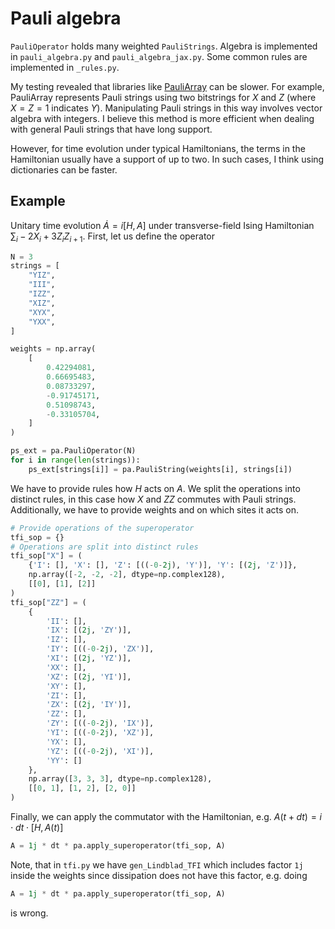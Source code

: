 # Pauli algebra

`PauliOperator` holds many weighted `PauliStrings`.
Algebra is implemented in `pauli_algebra.py` and `pauli_algebra_jax.py`.
Some common rules are implemented in `_rules.py`.

My testing revealed that libraries like [PauliArray](https://algolab-quantique.github.io/pauliarray/index.html) can be slower.
For example, PauliArray represents Pauli strings using two bitstrings for $X$ and $Z$ (where $X=Z=1$ indicates $Y$).
Manipulating Pauli strings in this way involves vector algebra with integers. I believe this method is more efficient when dealing with general Pauli strings that have long support.

However, for time evolution under typical Hamiltonians, the terms in the Hamiltonian usually have a support of up to two. In such cases, I think using dictionaries can be faster.

## Example

Unitary time evolution $\dot{A} = i [H,A]$ under transverse-field Ising Hamiltonian $\sum_i -2 X_i + 3 Z_i Z_{i+1}$.
First, let us define the operator

```python
N = 3
strings = [
    "YIZ",
    "III",
    "IZZ",
    "XIZ",
    "XYX",
    "YXX",
]

weights = np.array(
    [
        0.42294081,
        0.66695483,
        0.08733297,
        -0.91745171,
        0.51098743,
        -0.33105704,
    ]
)

ps_ext = pa.PauliOperator(N)
for i in range(len(strings)):
    ps_ext[strings[i]] = pa.PauliString(weights[i], strings[i])
```

We have to provide rules how $H$ acts on $A$.
We split the operations into distinct rules, in this case how $X$ and $ZZ$ commutes with Pauli strings.
Additionally, we have to provide weights and on which sites it acts on.

```python
# Provide operations of the superoperator
tfi_sop = {}
# Operations are split into distinct rules
tfi_sop["X"] = (
    {'I': [], 'X': [], 'Z': [((-0-2j), 'Y')], 'Y': [(2j, 'Z')]},
    np.array([-2, -2, -2], dtype=np.complex128),
    [[0], [1], [2]]
)
tfi_sop["ZZ"] = (
    {
        'II': [],
        'IX': [(2j, 'ZY')],
        'IZ': [],
        'IY': [((-0-2j), 'ZX')],
        'XI': [(2j, 'YZ')],
        'XX': [],
        'XZ': [(2j, 'YI')],
        'XY': [],
        'ZI': [],
        'ZX': [(2j, 'IY')],
        'ZZ': [],
        'ZY': [((-0-2j), 'IX')],
        'YI': [((-0-2j), 'XZ')],
        'YX': [],
        'YZ': [((-0-2j), 'XI')],
        'YY': []
    },
    np.array([3, 3, 3], dtype=np.complex128),
    [[0, 1], [1, 2], [2, 0]]
)
```

Finally, we can apply the commutator with the Hamiltonian, e.g. $A(t+dt) = i \cdot dt \cdot [H,A(t)]$

```python
A = 1j * dt * pa.apply_superoperator(tfi_sop, A)
```

Note, that in `tfi.py` we have `gen_Lindblad_TFI` which includes factor `1j` inside the weights since dissipation does not have this factor, e.g. doing

```python
A = 1j * dt * pa.apply_superoperator(tfi_sop, A)
```

is wrong.
